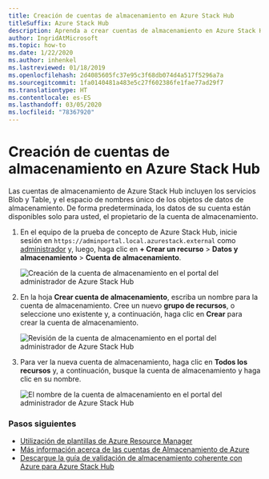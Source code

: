 ```yaml
---
title: Creación de cuentas de almacenamiento en Azure Stack Hub
titleSuffix: Azure Stack Hub
description: Aprenda a crear cuentas de almacenamiento en Azure Stack Hub.
author: IngridAtMicrosoft
ms.topic: how-to
ms.date: 1/22/2020
ms.author: inhenkel
ms.lastreviewed: 01/18/2019
ms.openlocfilehash: 2d4085605fc37e95c3f68db074d4a517f5296a7a
ms.sourcegitcommit: 1fa0140481a483e5c27f602386fe1fae77ad29f7
ms.translationtype: HT
ms.contentlocale: es-ES
ms.lasthandoff: 03/05/2020
ms.locfileid: "78367920"
---
```

# <a name="create-storage-accounts-in-azure-stack-hub"></a>Creación de cuentas de almacenamiento en Azure Stack Hub

Las cuentas de almacenamiento de Azure Stack Hub incluyen los servicios Blob y Table, y el espacio de nombres único de los objetos de datos de almacenamiento. De forma predeterminada, los datos de su cuenta están disponibles solo para usted, el propietario de la cuenta de almacenamiento.

1. En el equipo de la prueba de concepto de Azure Stack Hub, inicie sesión en `https://adminportal.local.azurestack.external` como [administrador](../asdk/asdk-connect.md) y, luego, haga clic en **+ Crear un recurso** > **Datos y almacenamiento** > **Cuenta de almacenamiento**.

   ![Creación de la cuenta de almacenamiento en el portal del administrador de Azure Stack Hub](media/azure-stack-provision-storage-account/image01.png)

2. En la hoja **Crear cuenta de almacenamiento**, escriba un nombre para la cuenta de almacenamiento. Cree un nuevo **grupo de recursos**, o seleccione uno existente y, a continuación, haga clic en **Crear** para crear la cuenta de almacenamiento.

   ![Revisión de la cuenta de almacenamiento en el portal del administrador de Azure Stack Hub](media/azure-stack-provision-storage-account/image02.png)

3. Para ver la nueva cuenta de almacenamiento, haga clic en **Todos los recursos** y, a continuación, busque la cuenta de almacenamiento y haga clic en su nombre.

    ![El nombre de la cuenta de almacenamiento en el portal del administrador de Azure Stack Hub](media/azure-stack-provision-storage-account/image03.png)

### <a name="next-steps"></a>Pasos siguientes

- [Utilización de plantillas de Azure Resource Manager](../user/azure-stack-arm-templates.md)
- [Más información acerca de las cuentas de Almacenamiento de Azure](/azure/storage/common/storage-create-storage-account)
- [Descargue la guía de validación de almacenamiento coherente con Azure para Azure Stack Hub](https://aka.ms/azurestacktp1doc)
